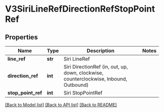 # V3SiriLineRefDirectionRefStopPointRef

## Properties
Name | Type | Description | Notes
------------ | ------------- | ------------- | -------------
**line_ref** | **str** | Siri LineRef | 
**direction_ref** | **int** | Siri DirectionRef  (in, out, up, down, clockwise, counterclockwise, Inbound, Outbound) | 
**stop_point_ref** | **int** | Siri StopPointRef | 

[[Back to Model list]](../README.md#documentation-for-models) [[Back to API list]](../README.md#documentation-for-api-endpoints) [[Back to README]](../README.md)


